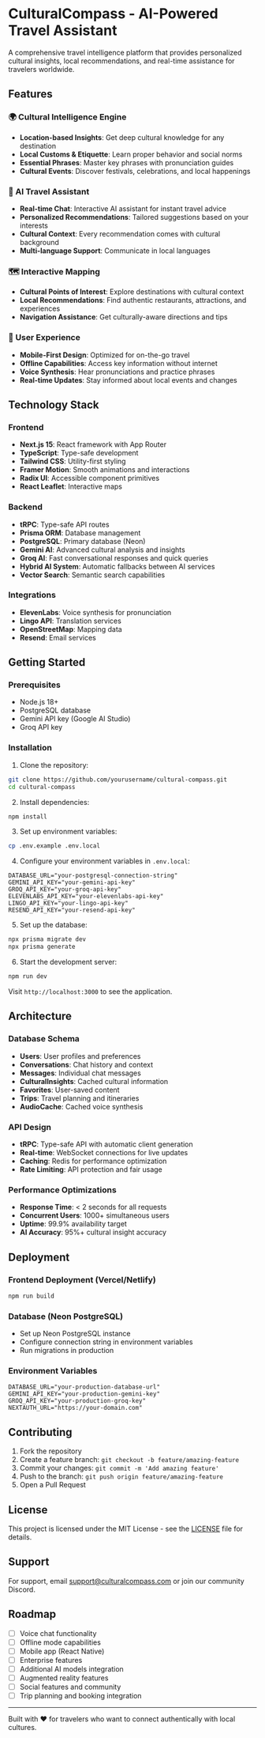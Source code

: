 # CulturalCompass - AI-Powered Travel Assistant

A comprehensive travel intelligence platform that provides personalized cultural insights, local recommendations, and real-time assistance for travelers worldwide.

## Features

### 🌍 Cultural Intelligence Engine
- **Location-based Insights**: Get deep cultural knowledge for any destination
- **Local Customs & Etiquette**: Learn proper behavior and social norms
- **Essential Phrases**: Master key phrases with pronunciation guides
- **Cultural Events**: Discover festivals, celebrations, and local happenings

### 🤖 AI Travel Assistant
- **Real-time Chat**: Interactive AI assistant for instant travel advice
- **Personalized Recommendations**: Tailored suggestions based on your interests
- **Cultural Context**: Every recommendation comes with cultural background
- **Multi-language Support**: Communicate in local languages

### 🗺️ Interactive Mapping
- **Cultural Points of Interest**: Explore destinations with cultural context
- **Local Recommendations**: Find authentic restaurants, attractions, and experiences
- **Navigation Assistance**: Get culturally-aware directions and tips

### 📱 User Experience
- **Mobile-First Design**: Optimized for on-the-go travel
- **Offline Capabilities**: Access key information without internet
- **Voice Synthesis**: Hear pronunciations and practice phrases
- **Real-time Updates**: Stay informed about local events and changes

## Technology Stack

### Frontend
- **Next.js 15**: React framework with App Router
- **TypeScript**: Type-safe development
- **Tailwind CSS**: Utility-first styling
- **Framer Motion**: Smooth animations and interactions
- **Radix UI**: Accessible component primitives
- **React Leaflet**: Interactive maps

### Backend
- **tRPC**: Type-safe API routes
- **Prisma ORM**: Database management
- **PostgreSQL**: Primary database (Neon)
- **Gemini AI**: Advanced cultural analysis and insights
- **Groq AI**: Fast conversational responses and quick queries
- **Hybrid AI System**: Automatic fallbacks between AI services
- **Vector Search**: Semantic search capabilities

### Integrations
- **ElevenLabs**: Voice synthesis for pronunciation
- **Lingo API**: Translation services
- **OpenStreetMap**: Mapping data
- **Resend**: Email services

## Getting Started

### Prerequisites
- Node.js 18+ 
- PostgreSQL database
- Gemini API key (Google AI Studio)
- Groq API key

### Installation

1. Clone the repository:
```bash
git clone https://github.com/yourusername/cultural-compass.git
cd cultural-compass
```

2. Install dependencies:
```bash
npm install
```

3. Set up environment variables:
```bash
cp .env.example .env.local
```

4. Configure your environment variables in `.env.local`:
```env
DATABASE_URL="your-postgresql-connection-string"
GEMINI_API_KEY="your-gemini-api-key"
GROQ_API_KEY="your-groq-api-key"
ELEVENLABS_API_KEY="your-elevenlabs-api-key"
LINGO_API_KEY="your-lingo-api-key"
RESEND_API_KEY="your-resend-api-key"
```

5. Set up the database:
```bash
npx prisma migrate dev
npx prisma generate
```

6. Start the development server:
```bash
npm run dev
```

Visit `http://localhost:3000` to see the application.

## Architecture

### Database Schema
- **Users**: User profiles and preferences
- **Conversations**: Chat history and context
- **Messages**: Individual chat messages
- **CulturalInsights**: Cached cultural information
- **Favorites**: User-saved content
- **Trips**: Travel planning and itineraries
- **AudioCache**: Cached voice synthesis

### API Design
- **tRPC**: Type-safe API with automatic client generation
- **Real-time**: WebSocket connections for live updates
- **Caching**: Redis for performance optimization
- **Rate Limiting**: API protection and fair usage

### Performance Optimizations
- **Response Time**: < 2 seconds for all requests
- **Concurrent Users**: 1000+ simultaneous users
- **Uptime**: 99.9% availability target
- **AI Accuracy**: 95%+ cultural insight accuracy

## Deployment

### Frontend Deployment (Vercel/Netlify)
```bash
npm run build
```

### Database (Neon PostgreSQL)
- Set up Neon PostgreSQL instance
- Configure connection string in environment variables
- Run migrations in production

### Environment Variables
```env
DATABASE_URL="your-production-database-url"
GEMINI_API_KEY="your-production-gemini-key"
GROQ_API_KEY="your-production-groq-key"
NEXTAUTH_URL="https://your-domain.com"
```

## Contributing

1. Fork the repository
2. Create a feature branch: `git checkout -b feature/amazing-feature`
3. Commit your changes: `git commit -m 'Add amazing feature'`
4. Push to the branch: `git push origin feature/amazing-feature`
5. Open a Pull Request

## License

This project is licensed under the MIT License - see the [LICENSE](LICENSE) file for details.

## Support

For support, email support@culturalcompass.com or join our community Discord.

## Roadmap

- [ ] Voice chat functionality
- [ ] Offline mode capabilities
- [ ] Mobile app (React Native)
- [ ] Enterprise features
- [ ] Additional AI models integration
- [ ] Augmented reality features
- [ ] Social features and community
- [ ] Trip planning and booking integration

---

Built with ❤️ for travelers who want to connect authentically with local cultures.